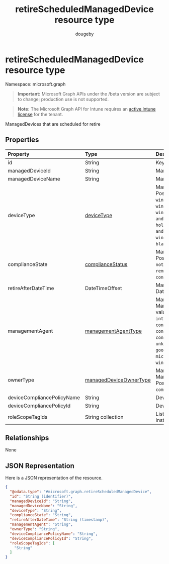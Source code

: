 ﻿---
title: "retireScheduledManagedDevice resource type"
description: "ManagedDevices that are scheduled for retire"
author: "dougeby"
localization_priority: Normal
ms.prod: "intune"
doc_type: resourcePageType
---

# retireScheduledManagedDevice resource type

Namespace: microsoft.graph

> **Important:** Microsoft Graph APIs under the /beta version are subject to change; production use is not supported.

> **Note:** The Microsoft Graph API for Intune requires an [active Intune license](https://go.microsoft.com/fwlink/?linkid=839381) for the tenant.

ManagedDevices that are scheduled for retire

## Properties

| Property                   | Type                                                                           | Description                                                                                                                                                                                                                                                                                                                                      |
| :------------------------- | :----------------------------------------------------------------------------- | :----------------------------------------------------------------------------------------------------------------------------------------------------------------------------------------------------------------------------------------------------------------------------------------------------------------------------------------------- |
| id                         | String                                                                         | Key of the entity.                                                                                                                                                                                                                                                                                                                               |
| managedDeviceId            | String                                                                         | Managed DeviceId                                                                                                                                                                                                                                                                                                                                 |
| managedDeviceName          | String                                                                         | Managed Device Name                                                                                                                                                                                                                                                                                                                              |
| deviceType                 | [deviceType](../resources/intune-shared-devicetype.md)                         | Managed Device Device Type. Possible values are: `desktop`, `windowsRT`, `winMO6`, `nokia`, `windowsPhone`, `mac`, `winCE`, `winEmbedded`, `iPhone`, `iPad`, `iPod`, `android`, `iSocConsumer`, `unix`, `macMDM`, `holoLens`, `surfaceHub`, `androidForWork`, `androidEnterprise`, `windows10x`, `androidnGMS`, `blackberry`, `palm`, `unknown`. |
| complianceState            | [complianceStatus](../resources/intune-shared-compliancestatus.md)             | Managed Device ComplianceStatus. Possible values are: `unknown`, `notApplicable`, `compliant`, `remediated`, `nonCompliant`, `error`, `conflict`, `notAssigned`.                                                                                                                                                                                 |
| retireAfterDateTime        | DateTimeOffset                                                                 | Managed Device Retire After DateTime                                                                                                                                                                                                                                                                                                             |
| managementAgent            | [managementAgentType](../resources/intune-shared-managementagenttype.md)       | Managed Device ManagementAgentType. Possible values are: `eas`, `mdm`, `easMdm`, `intuneClient`, `easIntuneClient`, `configurationManagerClient`, `configurationManagerClientMdm`, `configurationManagerClientMdmEas`, `unknown`, `jamf`, `googleCloudDevicePolicyController`, `microsoft365ManagedMdm`, `windowsManagementCloudApi`.            |
| ownerType                  | [managedDeviceOwnerType](../resources/intune-shared-manageddeviceownertype.md) | Managed Device ManagedDeviceOwnerType. Possible values are: `unknown`, `company`, `personal`.                                                                                                                                                                                                                                                    |
| deviceCompliancePolicyName | String                                                                         | Device Compliance Policy Name                                                                                                                                                                                                                                                                                                                    |
| deviceCompliancePolicyId   | String                                                                         | Device Compliance PolicyId                                                                                                                                                                                                                                                                                                                       |
| roleScopeTagIds            | String collection                                                              | List of Scope Tags for this Entity instance.                                                                                                                                                                                                                                                                                                     |

## Relationships

None

## JSON Representation

Here is a JSON representation of the resource.

<!-- {
  "blockType": "resource",
  "@odata.type": "microsoft.graph.retireScheduledManagedDevice"
}
-->

```json
{
  "@odata.type": "#microsoft.graph.retireScheduledManagedDevice",
  "id": "String (identifier)",
  "managedDeviceId": "String",
  "managedDeviceName": "String",
  "deviceType": "String",
  "complianceState": "String",
  "retireAfterDateTime": "String (timestamp)",
  "managementAgent": "String",
  "ownerType": "String",
  "deviceCompliancePolicyName": "String",
  "deviceCompliancePolicyId": "String",
  "roleScopeTagIds": [
    "String"
  ]
}
```
